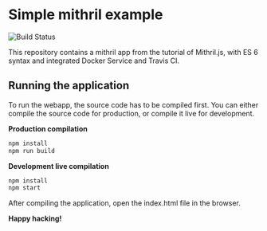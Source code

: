 # Simple mithril example

![Build Status](https://travis-ci.org/john-ghatas/mithril-tutorial.svg?branch=master)

This repository contains a mithril app from the tutorial of Mithril.js, with ES 6 syntax and integrated Docker Service and Travis CI.

## Running the application

To run the webapp, the source code has to be compiled first. You can either compile the source code for production, or compile it live for development. <br/>

**Production compilation**

```bash
npm install
npm run build
```

**Development live compilation**

```bash
npm install
npm start
```

After compiling the application, open the index.html file in the browser.

**Happy hacking!**
